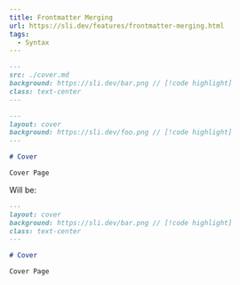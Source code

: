```yaml
---
title: Frontmatter Merging
url: https://sli.dev/features/frontmatter-merging.html
tags:
  - Syntax
---
```


```md title="./slides.md"
---
src: ./cover.md
background: https://sli.dev/bar.png // [!code highlight]
class: text-center
---
```
```md title="./cover.md"
---
layout: cover
background: https://sli.dev/foo.png // [!code highlight]
---

# Cover

Cover Page
```

Will be:

```md
---
layout: cover
background: https://sli.dev/bar.png // [!code highlight]
class: text-center
---

# Cover

Cover Page
```